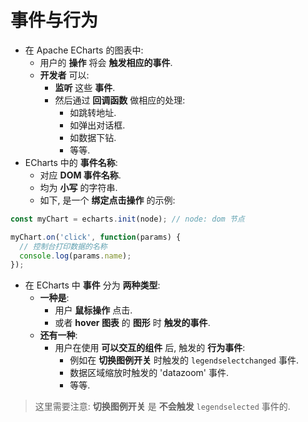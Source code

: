 # 事件与行为

- 在 Apache ECharts 的图表中:
  - 用户的 **操作** 将会 **触发相应的事件**.
  - **开发者** 可以:
    - **监听** 这些 **事件**.
    - 然后通过 **回调函数** 做相应的处理:
      - 如跳转地址.
      - 如弹出对话框.
      - 如数据下钻.
      - 等等.
- ECharts 中的 **事件名称**:
  - 对应 **DOM 事件名称**.
  - 均为 **小写** 的字符串.
  - 如下, 是一个 **绑定点击操作** 的示例:
  
```js
const myChart = echarts.init(node); // node: dom 节点

myChart.on('click', function(params) {
  // 控制台打印数据的名称
  console.log(params.name);
});
```

- 在 ECharts 中 **事件** 分为 **两种类型**:
  - **一种是**:
    - 用户 **鼠标操作** 点击.
    - 或者 **hover 图表** 的 **图形** 时 **触发的事件**.
  - **还有一种**:
    - 用户在使用 **可以交互的组件** 后, 触发的 **行为事件**:
      - 例如在 **切换图例开关** 时触发的 ```legendselectchanged``` 事件.
      - 数据区域缩放时触发的 'datazoom' 事件.
      - 等等.

> 这里需要注意: **切换图例开关** 是 **不会触发** ```legendselected``` 事件的.